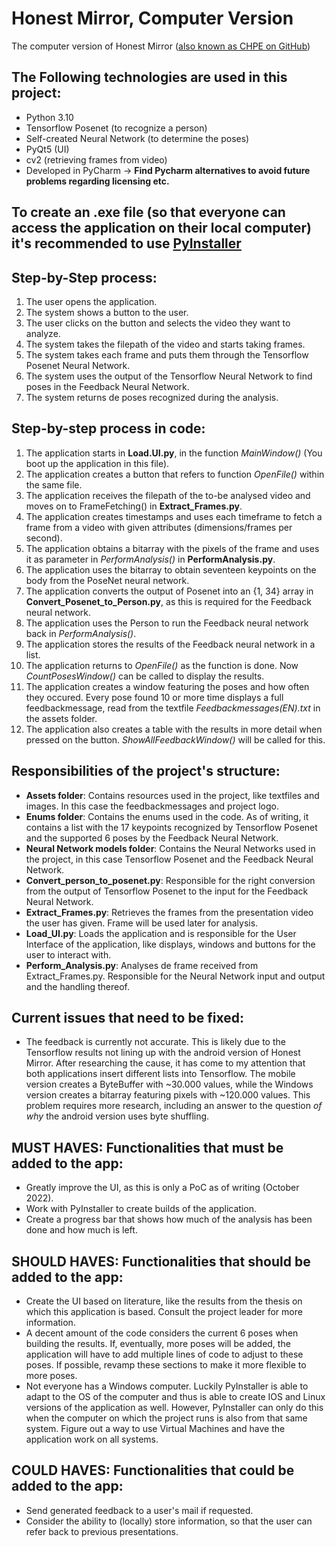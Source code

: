 # Honest Mirror, Computer Version
The computer version of Honest Mirror ([also known as CHPE on GitHub](https://github.com/huict/CHPE))

## The Following technologies are used in this project:
- Python 3.10
- Tensorflow Posenet (to recognize a person)
- Self-created Neural Network (to determine the poses)
- PyQt5 (UI)
- cv2 (retrieving frames from video)
- Developed in PyCharm -> **Find Pycharm alternatives to avoid future problems regarding licensing etc.**

## To create an .exe file (so that everyone can access the application on their local computer) it's recommended to use [PyInstaller](https://pyinstaller.org/en/stable/)

## Step-by-Step process:
1. The user opens the application.
2. The system shows a button to the user.
3. The user clicks on the button and selects the video they want to analyze.
4. The system takes the filepath of the video and starts taking frames.
5. The system takes each frame and puts them through the Tensorflow Posenet Neural Network.
6. The system uses the output of the Tensorflow Neural Network to find poses in the Feedback Neural Network.
7. The system returns de poses recognized during the analysis.

## Step-by-step process in code:
1. The application starts in **Load.UI.py**, in the function *MainWindow()* (You boot up the application in this file).
2. The application creates a button that refers to function *OpenFile()* within the same file.
3. The application receives the filepath of the to-be analysed video and moves on to FrameFetching() in **Extract_Frames.py**.
4. The application creates timestamps and uses each timeframe to fetch a frame from a video with given attributes (dimensions/frames per second).
5. The application obtains a bitarray with the pixels of the frame and uses it as parameter in *PerformAnalysis()* in **PerformAnalysis.py**.
6. The application uses the bitarray to obtain seventeen keypoints on the body from the PoseNet neural network. 
7. The application converts the output of Posenet into an {1, 34} array in **Convert_Posenet_to_Person.py**, as this is required for the Feedback neural network. 
8. The application uses the Person to run the Feedback neural network back in *PerformAnalysis()*. 
9. The application stores the results of the Feedback neural network in a list.
10. The application returns to *OpenFile()* as the function is done. Now *CountPosesWindow()* can be called to display the results.
11. The application creates a window featuring the poses and how often they occured. Every pose found 10 or more time displays a full feedbackmessage, read from the textfile *Feedbackmessages(EN).txt* in the assets folder.
12. The application also creates a table with the results in more detail when pressed on the button. *ShowAllFeedbackWindow()* will be called for this.

## Responsibilities of the project's structure:
- **Assets folder**: Contains resources used in the project, like textfiles and images. In this case the feedbackmessages and project logo.
- **Enums folder**: Contains the enums used in the code. As of writing, it contains a list with the 17 keypoints recognized by Tensorflow Posenet and the supported 6 poses by the Feedback Neural Network. 
- **Neural Network models folder**: Contains the Neural Networks used in the project, in this case Tensorflow Posenet and the Feedback Neural Network.
- **Convert_person_to_posenet.py**: Responsible for the right conversion from the output of Tensorflow Posenet to the input for the Feedback Neural Network.
- **Extract_Frames.py**: Retrieves the frames from the presentation video the user has given. Frame will be used later for analysis.
- **Load_UI.py**: Loads the application and is responsible for the User Interface of the application, like displays, windows and buttons for the user to interact with.
- **Perform_Analysis.py**: Analyses de frame received from Extract_Frames.py. Responsible for the Neural Network input and output and the handling thereof.


## Current issues that need to be fixed:
- The feedback is currently not accurate. This is likely due to the Tensorflow results not lining up with the android version of Honest Mirror. After researching the cause, it has come to my attention that both applications insert different lists into Tensorflow. The mobile version creates a ByteBuffer with ~30.000 values, while the Windows version creates a bitarray featuring pixels with ~120.000 values. This problem requires more research, including an answer to the question *of why* the android version uses byte shuffling. 

## MUST HAVES: Functionalities that must be added to the app:
- Greatly improve the UI, as this is only a PoC as of writing (October 2022). 
- Work with PyInstaller to create builds of the application.
- Create a progress bar that shows how much of the analysis has been done and how much is left.

## SHOULD HAVES: Functionalities that should be added to the app:
- Create the UI based on literature, like the results from the thesis on which this application is based. Consult the project leader for more information.
- A decent amount of the code considers the current 6 poses when building the results. If, eventually, more poses will be added, the application will have to add multiple lines of code to adjust to these poses. If possible, revamp these sections to make it more flexible to more poses. 
- Not everyone has a Windows computer. Luckily PyInstaller is able to adapt to the OS of the computer and thus is able to create IOS and Linux versions of the application as well. However, PyInstaller can only do this when the computer on which the project runs is also from that same system. Figure out a way to use Virtual Machines and have the application work on all systems. 

## COULD HAVES: Functionalities that could be added to the app:
- Send generated feedback to a user's mail if requested. 
- Consider the ability to (locally) store information, so that the user can refer back to previous presentations.
